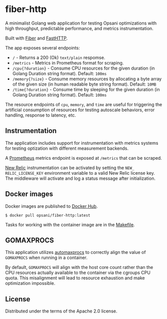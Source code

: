 # fiber-http

A minimalist Golang web application for testing Opsani
optimizations with high throughput, predictable performance, and metrics instrumentation.

Built with [Fiber](https://docs.gofiber.io/) and [FastHTTP](https://github.com/valyala/fasthttp).

The app exposes several endpoints:

* `/` - Returns a 200 (Ok) `text/plain` respomse.
* `/metrics` - Metrics in Prometheus format for scraping.
* `/cpu{?duration}` - Consume CPU resources for the given duration (in Golang Duration string format). Default: `100ms`
* `/memory{?size}` - Consume memory resources by allocating a byte array of the given size (in human readable byte string format). Default: `10MB`
* `/time{?duration}` - Consume time by sleeping for the given duration (in Golang Duration string format). Default: `100ms`

The resource endpoints of `cpu`, `memory`, and `time` are useful for triggering the artificial consumption
of resources for testing autoscale behaviors, error handling, response to latency, etc.

## Instrumentation

The application includes support for instrumentation with metrics systems for testing optization
with different measurement backends.

A [Prometheus](https://prometheus.io/) metrics endpoint is exposed at `/metrics` that can be scraped.

[New Relic](https://newrelic.com/) instrumentation can be activated by setting the `NEW_ RELIC_LICENSE_KEY` environment
variable to a valid New Relic license key. The middleware will activate and log a status
message after initialization.

## Docker images

Docker images are published to [Docker Hub](https://hub.docker.com/r/opsani/fiber-http).

```console
$ docker pull opsani/fiber-http:latest
```

Tasks for working with the container image are in the
[Makefile](Makefile).

## GOMAXPROCS

This application utilizes [automaxprocs](https://github.com/uber-go/automaxprocs) to correctly
align the value of `GOMAXPROCS` when running in a container.

By default, `GOMAXPROCS` will align with the host core count rather than the CPU resources 
actually available to the container via the cgroups CPU quota. This misalignment will lead to 
resource exhaustion and make optimization impossible.

## License

Distributed under the terms of the Apache 2.0 license.
